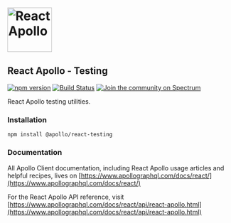 # <a href="https://www.apollographql.com/"><img src="https://user-images.githubusercontent.com/841294/53402609-b97a2180-39ba-11e9-8100-812bab86357c.png" height="100" alt="React Apollo"></a>

## React Apollo - Testing

[![npm version](https://badge.fury.io/js/%40apollo%2Freact-testing.svg)](https://badge.fury.io/js/%40apollo%2Freact-testing)
[![Build Status](https://circleci.com/gh/apollographql/react-apollo.svg?style=svg)](https://circleci.com/gh/apollographql/react-apollo)
[![Join the community on Spectrum](https://withspectrum.github.io/badge/badge.svg)](https://spectrum.chat/apollo)

React Apollo testing utilities.

### Installation

```
npm install @apollo/react-testing
```

### Documentation

All Apollo Client documentation, including React Apollo usage articles and helpful recipes, lives on [https://www.apollographql.com/docs/react/](https://www.apollographql.com/docs/react/)

For the React Apollo API reference, visit [https://www.apollographql.com/docs/react/api/react-apollo.html](https://www.apollographql.com/docs/react/api/react-apollo.html)
